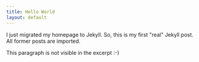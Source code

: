 ```yaml
---
title: Hello World
layout: default
---
```

I just migrated my homepage to Jekyll. So, this is my first "real" Jekyll post. All former posts are imported.

This paragraph is not visible in the excerpt :-)